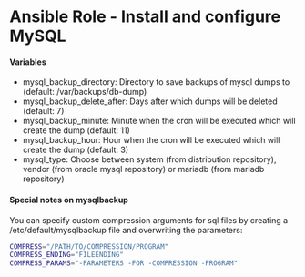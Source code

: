 # Ansible Role - Install and configure MySQL

#### Variables

* mysql_backup_directory: Directory to save backups of mysql dumps to (default: /var/backups/db-dump)
* mysql_backup_delete_after: Days after which dumps will be deleted (default: 7)
* mysql_backup_minute: Minute when the cron will be executed which will create the dump (default: 11)
* mysql_backup_hour: Hour when the cron will be executed which will create the dump (default: 3)
* mysql_type: Choose between system (from distribution repository), vendor (from oracle mysql repository) or mariadb (from mariadb repository)

#### Special notes on mysqlbackup

You can specify custom compression arguments for sql files by creating a /etc/default/mysqlbackup file and overwriting the parameters:

```bash
COMPRESS="/PATH/TO/COMPRESSION/PROGRAM"
COMPRESS_ENDING="FILEENDING"
COMPRESS_PARAMS="-PARAMETERS -FOR -COMPRESSION -PROGRAM"
```
